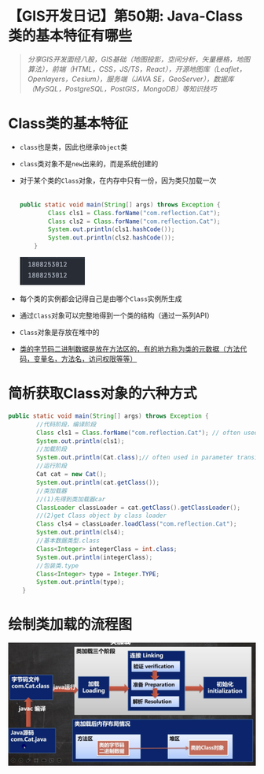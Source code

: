 # 【GIS开发日记】第50期: Java-Class类的基本特征有哪些

> *分享GIS开发面经八股，GIS基础（地图投影，空间分析，矢量栅格，地图算法），前端（HTML，CSS，JS/TS，React），开源地图库（Leaflet，Openlayers，Cesium），服务端（JAVA SE，GeoServer），数据库（MySQL，PostgreSQL，PostGIS，MongoDB）等知识技巧*
> 

# Class类的基本特征

- `class`也是类，因此也继承`Object`类
- `class`类对象不是`new`出来的，而是系统创建的
- 对于某个类的`Class`对象，在内存中只有一份，因为类只加载一次
    
    ```java
    
    public static void main(String[] args) throws Exception {
            Class cls1 = Class.forName("com.reflection.Cat");
            Class cls2 = Class.forName("com.reflection.Cat");
            System.out.println(cls1.hashCode());
            System.out.println(cls2.hashCode());
        }
    ```
    
    ![Untitled](%E3%80%90GIS%E5%BC%80%E5%8F%91%E6%97%A5%E8%AE%B0%E3%80%91%E7%AC%AC50%E6%9C%9F%20Java-Class%E7%B1%BB%E7%9A%84%E5%9F%BA%E6%9C%AC%E7%89%B9%E5%BE%81%E6%9C%89%E5%93%AA%E4%BA%9B%2036135846a9a8400eb8afce9dc084a0f7/Untitled.png)
    
- 每个类的实例都会记得自己是由哪个`Class`实例所生成
- 通过`Class`对象可以完整地得到一个类的结构（通过一系列API）
- `Class`对象是存放在堆中的
- [类的字节码二进制数据是放在方法区的，有的地方称为类的元数据（方法代码，变量名，方法名，访问权限等等）](https://www.zhihu.com/question/38496907)

# 简析获取Class对象的六种方式

```java
public static void main(String[] args) throws Exception {
        //代码阶段，编译阶段
        Class cls1 = Class.forName("com.reflection.Cat"); // often used in properties
        System.out.println(cls1);
        //加载阶段
        System.out.println(Cat.class);// often used in parameter transition
        //运行阶段
        Cat cat = new Cat();
        System.out.println(cat.getClass());
        //类加载器
        //(1)先得到类加载器car
        ClassLoader classLoader = cat.getClass().getClassLoader();
        //(2)get Class object by class loader
        Class cls4 = classLoader.loadClass("com.reflection.Cat");
        System.out.println(cls4);
        //基本数据类型.class
        Class<Integer> integerClass = int.class;
        System.out.println(integerClass);
        //包装类.type
        Class<Integer> type = Integer.TYPE;
        System.out.println(type);
    }
```

# 绘制类加载的流程图

![Untitled](%E3%80%90GIS%E5%BC%80%E5%8F%91%E6%97%A5%E8%AE%B0%E3%80%91%E7%AC%AC50%E6%9C%9F%20Java-Class%E7%B1%BB%E7%9A%84%E5%9F%BA%E6%9C%AC%E7%89%B9%E5%BE%81%E6%9C%89%E5%93%AA%E4%BA%9B%2036135846a9a8400eb8afce9dc084a0f7/Untitled%201.png)